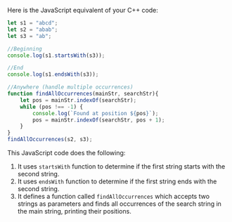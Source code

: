 Here is the JavaScript equivalent of your C++ code:

```js
let s1 = "abcd";
let s2 = "abab";
let s3 = "ab";

//Beginning
console.log(s1.startsWith(s3));

//End
console.log(s1.endsWith(s3));

//Anywhere (handle multiple occurrences) 
function findAllOccurrences(mainStr, searchStr){
    let pos = mainStr.indexOf(searchStr);
    while (pos !== -1) {
        console.log(`Found at position ${pos}`);
        pos = mainStr.indexOf(searchStr, pos + 1);
    }
}
findAllOccurrences(s2, s3);
```
This JavaScript code does the following:
1. It uses `startsWith` function to determine if the first string starts with the second string.
2. It uses `endsWith` function to determine if the first string ends with the second string.
3. It defines a function called `findAllOccurrences` which accepts two strings as parameters and finds all occurrences of the search string in the main string, printing their positions.

